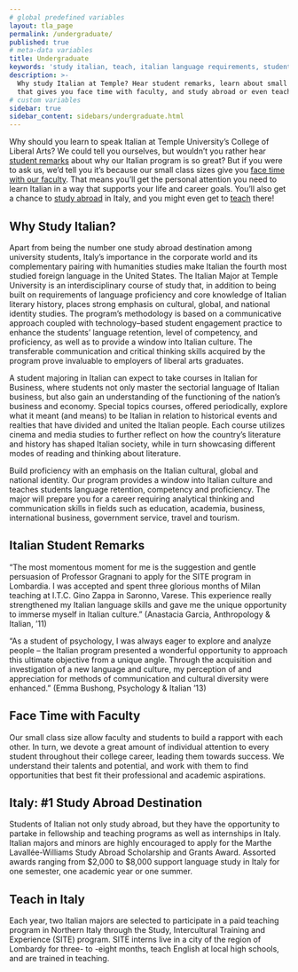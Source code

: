 ```yaml
---
# global predefined variables
layout: tla_page
permalink: /undergraduate/
published: true
# meta-data variables
title: Undergraduate
keywords: 'study italian, teach, italian language requirements, student remarks'
description: >-
  Why study Italian at Temple? Hear student remarks, learn about small class size
  that gives you face time with faculty, and study abroad or even teach in Italy.
# custom variables
sidebar: true
sidebar_content: sidebars/undergraduate.html
---
```

Why should you learn to speak Italian at Temple University’s College of Liberal Arts? We could tell you ourselves, but wouldn’t you rather hear [student remarks](#italian-student-remarks) about why our Italian program is so great? But if you were to ask us, we’d tell you it’s because our small class sizes give you [face time with our faculty](#face-time-with-faculty). That means you’ll get the personal attention you need to learn Italian in a way that supports your life and career goals. You’ll also get a chance to [study abroad](#italy-1-study-abroad-destination) in Italy, and you might even get to [teach](#teach-in-italy) there!

## Why Study Italian?
Apart from being the number one study abroad destination among university students, Italy’s importance in the corporate world and its complementary pairing with humanities studies make Italian the fourth most studied foreign language in the United States. The Italian Major at Temple University is an interdisciplinary course of study that, in addition to being built on requirements of language proficiency and core knowledge of Italian literary history, places strong emphasis on cultural, global, and national identity studies. The program’s methodology is based on a communicative approach coupled with technology–based student engagement practice to enhance the students’ language retention, level of competency, and proficiency, as well as to provide a window into Italian culture. The transferable communication and critical thinking skills acquired by the program prove invaluable to employers of liberal arts graduates.

A student majoring in Italian can expect to take courses in Italian for Business, where students not only master the sectorial language of Italian business, but also gain an understanding of the functioning of the nation’s business and economy. Special topics courses, offered periodically, explore what it meant (and means) to be Italian in relation to historical events and realties that have divided and united the Italian people. Each course utilizes cinema and media studies to further reflect on how the country’s literature and history has shaped Italian society, while in turn showcasing different modes of reading and thinking about literature.

Build proficiency with an emphasis on the Italian cultural, global and national identity. Our program provides a window into Italian culture and teaches students language retention, competency and proficiency. The major will prepare you for a career requiring analytical thinking and communication skills in fields such as education, academia, business, international business, government service, travel and tourism.

## Italian Student Remarks
“The most momentous moment for me is the suggestion and gentle persuasion of Professor Gragnani to apply for the SITE program in Lombardia. I was accepted and spent three glorious months of Milan teaching at I.T.C. Gino Zappa in Saronno, Varese. This experience really strengthened my Italian language skills and gave me the unique opportunity to immerse myself in Italian culture.” (Anastacia Garcia, Anthropology & Italian, ’11)

“As a student of psychology, I was always eager to explore and analyze people – the Italian program presented a wonderful opportunity to approach this ultimate objective from a unique angle. Through the acquisition and investigation of a new language and culture, my perception of and appreciation for methods of communication and cultural diversity were enhanced.” (Emma Bushong, Psychology & Italian ’13)

## Face Time with Faculty
Our small class size allow faculty and students to build a rapport with each other. In turn, we devote a great amount of individual attention to every student throughout their college career, leading them towards success. We understand their talents and potential, and work with them to find  opportunities that best fit their professional and academic aspirations.  

## Italy: #1 Study Abroad Destination
Students of Italian not only study abroad, but they have the opportunity to partake in fellowship and teaching programs as well as internships in Italy. Italian majors and minors are highly encouraged to apply for the Marthe Lavallée-Williams Study Abroad Scholarship and Grants Award. Assorted awards ranging from $2,000 to $8,000 support language study in Italy for one semester, one academic year or one summer.

## Teach in Italy
Each year, two Italian majors are selected to participate in a paid teaching program in Northern Italy through the Study, Intercultural Training and Experience (SITE) program. SITE interns live in a city of the region of Lombardy for three- to -eight months, teach English at local high schools, and are trained in teaching.
